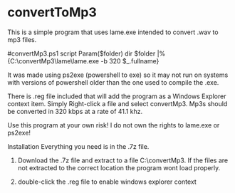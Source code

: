 # convertToMp3
This is a simple program that uses lame.exe intended to convert .wav to mp3 files. 

#convertMp3.ps1 script
Param($folder)
dir $folder |% {C:\convertMp3\lame\lame.exe -b 320 $_.fullname}

It was made using ps2exe (powershell to exe) so it may not run on systems with versions of powershell older than the one used to compile the .exe. 

There is .reg file included that will add the program as a Windows Explorer context item. Simply Right-click a file and select convertMp3. Mp3s should be converted in 320 kbps at a rate of 41.1 khz. 

Use this program at your own risk! I do not own the rights to lame.exe or ps2exe! 

Installation
Everything you need is in the .7z file.

1) Download the .7z file and extract to a file C:\convertMp3. If the files are not extracted to the correct location the program wont load properly.

2) double-click the .reg file to enable windows explorer context
